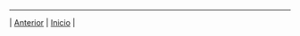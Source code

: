



























***
| [Anterior](https://github.com/WilderTurriza/Enterate/blob/main/Documentos/Proceso%20de%20trabajo.md "Anterior") 
| [Inicio](https://github.com/Geovanna-med/Enterate "Inicio") |